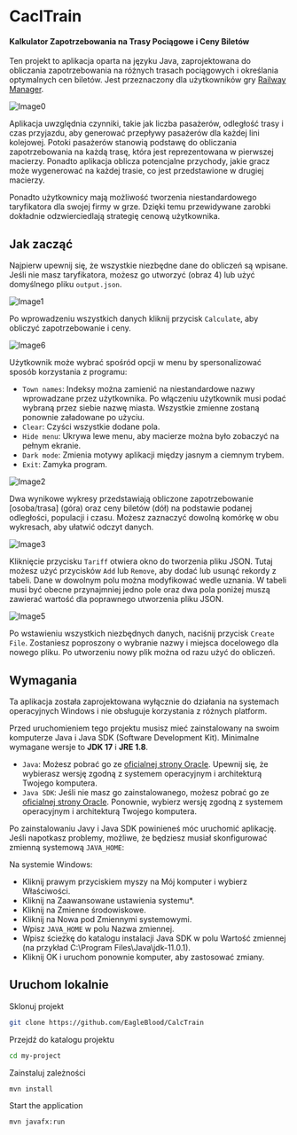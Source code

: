 # CaclTrain

#### Kalkulator Zapotrzebowania na Trasy Pociągowe i Ceny Biletów
Ten projekt to aplikacja oparta na języku Java, zaprojektowana do obliczania zapotrzebowania na różnych trasach pociągowych i określania optymalnych cen biletów. Jest przeznaczony dla użytkowników gry [Railway Manager](https://sites.google.com/view/kolejowe-eg/strona-główna).

![Image0](src/main/resources/img/git/0.PNG)

Aplikacja uwzględnia czynniki, takie jak liczba pasażerów, odległość trasy i czas przyjazdu, aby generować przepływy pasażerów dla każdej lini kolejowej. Potoki pasażerów stanowią podstawę do obliczania zapotrzebowania na każdą trasę, która jest reprezentowana w pierwszej macierzy. Ponadto aplikacja oblicza potencjalne przychody, jakie gracz może wygenerować na każdej trasie, co jest przedstawione w drugiej macierzy.

Ponadto użytkownicy mają możliwość tworzenia niestandardowego taryfikatora dla swojej firmy w grze. Dzięki temu przewidywane zarobki dokładnie odzwierciedlają strategię cenową użytkownika.

## Jak zacząć
Najpierw upewnij się, że wszystkie niezbędne dane do obliczeń są wpisane. Jeśli nie masz taryfikatora, możesz go utworzyć (obraz 4) lub użyć domyślnego pliku `output.json`.

![Image1](src/main/resources/img/git/1.PNG)

Po wprowadzeniu wszystkich danych kliknij przycisk `Calculate`, aby obliczyć zapotrzebowanie i ceny.

![Image6](src/main/resources/img/git/6.PNG)

Użytkownik może wybrać spośród opcji w menu by spersonalizować sposób korzystania z programu:
- `Town names`: Indeksy można zamienić na niestandardowe nazwy wprowadzane przez użytkownika. Po włączeniu użytkownik musi podać wybraną przez siebie nazwę miasta. Wszystkie zmienne zostaną ponownie załadowane po użyciu.
- `Clear`: Czyści wszystkie dodane pola.
- `Hide menu`: Ukrywa lewe menu, aby macierze można było zobaczyć na pełnym ekranie.
- `Dark mode`: Zmienia motywy aplikacji między jasnym a ciemnym trybem.
- `Exit`: Zamyka program.

![Image2](src/main/resources/img/git/2.PNG)

Dwa wynikowe wykresy przedstawiają obliczone zapotrzebowanie [osoba/trasa] (góra) oraz ceny biletów (dół) na podstawie podanej odległości, populacji i czasu. Możesz zaznaczyć dowolną komórkę w obu wykresach, aby ułatwić odczyt danych.

![Image3](src/main/resources/img/git/3.PNG)

Kliknięcie przycisku `Tariff` otwiera okno do tworzenia pliku JSON. Tutaj możesz użyć przycisków `Add` lub `Remove`, aby dodać lub usunąć rekordy z tabeli. Dane w dowolnym polu można modyfikować wedle uznania. W tabeli musi być obecne przynajmniej jedno pole oraz dwa pola poniżej muszą zawierać wartość dla poprawnego utworzenia pliku JSON.

![Image5](src/main/resources/img/git/5.PNG)

Po wstawieniu wszystkich niezbędnych danych, naciśnij przycisk `Create File`. Zostaniesz poproszony o wybranie nazwy i miejsca docelowego dla nowego pliku. Po utworzeniu nowy plik można od razu użyć do obliczeń.

## Wymagania
Ta aplikacja została zaprojektowana wyłącznie do działania na systemach operacyjnych Windows i nie obsługuje korzystania z różnych platform.

Przed uruchomieniem tego projektu musisz mieć zainstalowany na swoim komputerze Java i Java SDK (Software Development Kit). Minimalne wymagane wersje to **JDK 17** i **JRE 1.8**.

* `Java`: Możesz pobrać go ze [oficialnej strony Oracle](https://www.oracle.com/java/technologies/javase-jdk11-downloads.html). Upewnij się, że wybierasz wersję zgodną z systemem operacyjnym i architekturą Twojego komputera.
* `Java SDK`: Jeśli nie masz go zainstalowanego, możesz pobrać go ze [oficialnej strony Oracle](https://www.oracle.com/java/technologies/javase-jdk11-downloads.html). Ponownie, wybierz wersję zgodną z systemem operacyjnym i architekturą Twojego komputera.

Po zainstalowaniu Javy i Java SDK powinieneś móc uruchomić aplikację. Jeśli napotkasz problemy, możliwe, że będziesz musiał skonfigurować zmienną systemową `JAVA_HOME`:

Na systemie Windows:

* Kliknij prawym przyciskiem myszy na Mój komputer i wybierz Właściwości.
* Kliknij na Zaawansowane ustawienia systemu*.
* Kliknij na Zmienne środowiskowe.
* Kliknij na Nowa pod Zmiennymi systemowymi.
* Wpisz `JAVA_HOME` w polu Nazwa zmiennej.
* Wpisz ścieżkę do katalogu instalacji Java SDK w polu Wartość zmiennej (na przykład C:\Program Files\Java\jdk-11.0.1).
* Kliknij OK i uruchom ponownie komputer, aby zastosować zmiany.

## Uruchom lokalnie
Sklonuj projekt

```bash
git clone https://github.com/EagleBlood/CalcTrain
```

Przejdź do katalogu projektu

```bash
cd my-project
```

Zainstaluj zależności

```bash
mvn install
```

Start the application

```bash
mvn javafx:run
```
